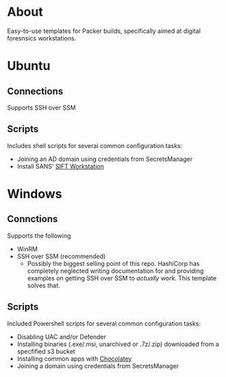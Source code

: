 # About
Easy-to-use templates for Packer builds, specifically aimed at digital foresnsics workstations. 

# Ubuntu
## Connections
Supports SSH over SSM

## Scripts
Includes shell scripts for several common configuration tasks:
- Joining an AD domain using credentials from SecretsManager
- Install SANS' [SIFT Workstation](https://www.sans.org/tools/sift-workstation/)

# Windows
## Connctions
Supports the following
- WinRM
- SSH over SSM (recommended)
    - Possibly the biggest selling point of this repo. HashiCorp has completely neglected writing documentation for and providing examples on getting SSH over SSM to _actually_ work. This template solves that. 

## Scripts
Included Powershell scripts for several common configuration tasks:
- Disabling UAC and/or Defender
- Installing binaries (.exe/.msi, unarchived or .7z/.zip) downloaded from a specfified s3 bucket
- Installing common apps with [Chocolatey](https://chocolatey.org/)
- Joining a domain using credentials from SecretsManager
